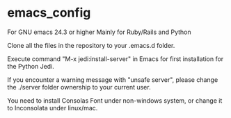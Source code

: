 emacs_config
============
For GNU emacs 24.3 or higher
Mainly for Ruby/Rails and Python

Clone all the files in the repository to your .emacs.d folder.

Execute command "M-x jedi:install-server" in Emacs for first installation for the Python Jedi.

If you encounter a warning message with "unsafe server", please change the ./server folder ownership to your current user.

You need to install Consolas Font under non-windows system, or change it to Inconsolata under linux/mac.